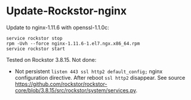 # Update-Rockstor-nginx
Update to nginx-1.11.6 with openssl-1.1.0c:
```
service rockstor stop
rpm -Uvh --force nginx-1.11.6-1.el7.ngx.x86_64.rpm
service rockstor start
```
Tested on Rockstor 3.8.15.
Not done:
 - Not persistent `listen 443 ssl http2 default_config;` nginx configuration directive.
After reboot `ssl http2` disappear.
See source https://github.com/rockstor/rockstor-core/blob/3.8.15/src/rockstor/system/services.py.

